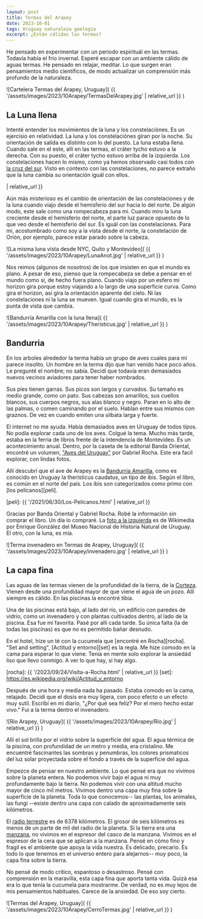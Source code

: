 ```yaml
---
layout: post
title: Termas del Arapey
date: 2023-10-01
tags: Uruguay naturaleza geologia
excerpt: ¿Están cálidas las termas?
---
```


He pensado en experimentar con un periodo espirituál en las termas.
Todavía había el frío invernal.
Esperé escapar con un ambiente cálido de aguas termas.
He pensado en relajar, meditar.
Lo que surgen eran pensamientos medio
científicos, de modo actualizar un comprensión más profundo de la naturaleza.

![Cartelera Termas del Arapey, Uruguay](
  {{ '/assets/images/2023/10Arapey/TermasDelArapey.jpg' | relative_url }}
)

## La Luna llena

Intenté entender los movimientos de la luna y los constelaciónes.
Es un ejercisio en relatividad.
La luna y los constelaciónes giran por la noche.
Su orientación de salida es distinto con lo del puesto.
La luna estaba llena. Cuando sale en el este, allí en las termas,
el cráter tycho estuvo a la derecha. Con su puesto, el cráter tycho
estuvo arriba de la izquierda.
Los constelaciones hacen lo mismo, como ya hemos observado casi todos
con [la cruz del sur][estrellas].
Visto en contexto con las constelaciones, no parece extraño que la luna
cambia su orientación iguál con ellos.

[estrellas]: {{
  '/2022/08/09/Las-estrellas-más-brillantes.html#estrellas-del-sur'
  | relative_url
}}

Aún más misterioso es el cambio de orientación de las constelaciones y de la luna
cuando viajo desde el hemisferio del sur hacia lo del norte.
De algún modo, este sale como una rompecabeza para mi.
Cuando miro la luna creciente desde el hemisferio del norte, el parte luz
parace opuesto de lo que veo desde el hemisferio del sur.
Es iguál con las constelaciones. Para mi, acostumbrado como soy a la vista
desde el norte, la constelación de Orión, por ejemplo, parece estar parado
sobre la cabeza.

![La misma luna vista desde NYC, Quito y Montevideo](
  {{ '/assets/images/2023/10Arapey/LunaAnot.jpg' | relative_url }}
)

Nos reimos (algunos de nosotros) de los que insisten en que el mundo es plano.
A pesar de eso, pienso que la rompecabeza se debe a pensar en el mundo como si,
de hecho fuera plano. Cuando viajo por un esfero mi horizon gira
porque estoy viajando a lo largo de una superficie curva.
Como gira el horizon, así gira la orientación aparente del cielo.
Ni las constelaciones ni la luna se mueven. Igual cuando gira el mundo,
es la punta de vista que cambia.

![Bandurría Amarilla con la luna llena](
  {{ '/assets/images/2023/10Arapey/Theristicus.jpg' | relative_url }}
)

## Bandurria

En los arboles alrededor la terma había un grupo de aves cuales para mi
parece insolito. Un hombre en la terma dijo que han venido hace poco
años. Le pregunté el nombre; no sabía. Decidí que todavía eran demasiados
nuevos vecinos aviadores para tener haber nombrados.

Sus pies tienen garras. Sus picos son largos y curvados. Su tamaño es
medio grande, como un pato. Sus cabezas son amarillos, sus cuellos blancos,
sus cuerpos negros, sus alas blanco y negro. Paran en lo alto de las
palmas, o comen caminando por el suelo. Hablan entre sus mismos con graznos.
De vez en cuando emiten una silbata larga y fuerte.

El internet no me ayuda. Había demasiados aves en Uruguay de todos tipos.
No podía explorar cada uno de los aves. Colgué la tema.
Mucho más tarde, estaba en la ferria de libros frente de la intendencia de
Montevideo. Es un acontecimiento anual. Dentro, por la caseta de la editorial
Banda Oriental, encontré un volumen, ["Aves del Uruguay"][aves] por Gabriel
Rocha.  Este era facíl explorar, con lindas fotos.

[aves]: https://www.bandaoriental.com.uy/libro/aves-del-uruguay-guia-completa-para-conocer/

Allí descubrí que el ave de Arapey es la [Bandurria Amarilla][ther], como es
conocido en Uruguay la theristicus caudatus, un tipo de ibis. Según el libro,
es común en el norte del país. Los ibis son categorizados como primo
con [los pelícanos][peli].

[ther]: https://es.wikipedia.org/wiki/Theristicus_caudatus
[peli]: {{ '/2021/06/30/Los-Pelícanos.html' | relative_url }}

Gracias por Banda Oriental y Gabriel Rocha. Robé la información sin comprar
el libro. Un día lo compraré. La [foto a la izquierda][foto] es de
Wikimedia por Enrique González del Museo Nacional de Historia Natural de
Uruguay. El otro, con la luna, es mía.

[foto]: https://commons.wikimedia.org/wiki/File:Bandurrias_bayas_(Theristicus_caudatus),_Uruguay,_2019.jpg

![Terma invenadero en Termas de Arapey, Uruguay](
  {{ '/assets/images/2023/10Arapey/invenadero.jpg' | relative_url }}
)

## La capa fina

Las aguas de las termas vienen de la profundidad de la tierra, de la
[Corteza][corteza]. Vienen desde una profundidad mayor de que viene el agua
de un pozo.  Allí siempre es cálido. En las piscinas la encontré tibia.

[corteza]: https://es.wikipedia.org/wiki/Corteza_terrestre#Corteza_continental

Una de las piscinas está bajo, al lado del río, un edificio con paredes de
vidrio, como un invenadero y con plantas cultivados dentro, al lado de la
piscina. Esa fue mi favorita. Pasé por allí cada tarde. Su única falta
(la de todas las piscinas) es que no es permitido bañar desnudo.

En el hotel, hize un té con la cucumela que [encontré en Rocha][rocha].
"Set and setting", [Actitud y entorno][set] es la regla. Me hize comodo
en la cama para esperar lo que viene. Tenía en mente solo explorar la
ansiedád liso que llevo conmigo. A ver lo que hay, si hay algo.

[rocha]: {{ '/2023/09/24/Visita-a-Rocha.html' | relative_url }}
[set]: https://es.wikipedia.org/wiki/Actitud_y_entorno

Después de una hora y media nada ha pasado. Estaba comodo en la cama,
relajado. Decidí que el dosis era muy ligera, con poco efecto
o un efecto muy sutil. Escribí en mi diario, "¿Por qué sea felíz?
Por el mero hecho estar vivo." Fui a la terma dentro el invenadero.

![Río Arapey, Uruguay](
  {{ '/assets/images/2023/10Arapey/Río.jpg' | relative_url }}
)

Allí el sol brilla por el vidrio sobre la superficie del agua.
El agua térmica de la piscina, con profundidad de un metro y media, era
cristalino. Me encuentré fascinantes las sombras y penumbras, los colores
prismaticos del luz solar proyectada sobre el fondo a través de la superficie
del agua.

Empezce de pensar en nuestro ambiente. Lo que pensé era que no vivimos
sobre la planeta entera. No podemos vivir bajo el agua ni muy profundamente bajo
la tierra. No podemos vivir con una altitud mucho mayor de cinco mil metros.
Vivimos dentro una capa muy fina sobre la superficie de la planeta.
Toda lo que conocemos-- las plantas, los animales, las fungi --existe dentro
una capa con calado de aproximadamente seis kilómetros.

El [radio terrestre][radio] es de 6378 kilómetros. El grosor de seis
kilómetros es menos de un parte de mil del radio de la planeta. Si la tierra
era una [manzana][manzana], no vivimos en el espresor del casco de la manzana.
Vivimos en el espresor de la cera que se aplican a la manzana. Pensé
en cómo fino y fragil es el ambiente que apoya la vida nuestra. Es delicado,
precario. Es todo lo que tenemos en el universo entero para alejarnos-- muy
poco, la capa fina sobre la tierra.

[radio]: https://es.wikipedia.org/wiki/Radio_terrestre
[manzana]: https://es.wikipedia.org/wiki/Manzana

No pensé de modo crítico, espantoso o desastroso. Pensé con comprensión en la
maravilla, esta capa fina que aporta tanta vida. Quizá esa era lo que tenía
la cucumela para mostrarme. De verdad, no es muy lejos de mis pensamientos
habituales. Carece de la ansiedád. De eso soy cierto.

![Termas del Arapey, Uruguay](
  {{ '/assets/images/2023/10Arapey/CerroTermas.jpg' | relative_url }}
)

